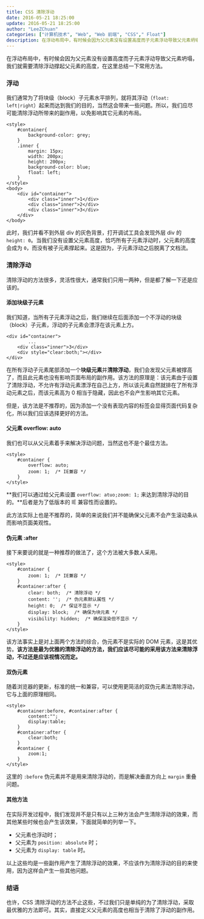 ```yaml
---
title: CSS 清除浮动
date: 2016-05-21 18:25:00
update: 2016-05-21 18:25:00
author: "LeeZChuan"
categories: ["计算机技术", "Web", "Web 前端", "CSS"," Float"]
description: 在浮动布局中，有时候会因为父元素没有设置高度而子元素浮动导致父元素坍塌，我们就需要清除浮动撑起父元素的高度，在这里总结一下常用方法。
---
```




在浮动布局中，有时候会因为父元素没有设置高度而子元素浮动导致父元素坍塌，我们就需要清除浮动撑起父元素的高度，在这里总结一下常用方法。

<!-- truncate -->

### 浮动

我们通常为了将块级（block）子元素水平排列，就将其浮动（`float: left|right`）起来而达到我们的目的，当然这会带来一些问题。所以，我们应尽可能清除浮动所带来的副作用，以免影响其它元素的布局。

    <style>
    	#container{
    		background-color: grey;
    	}
    	.inner {
    		margin: 15px;
    		width: 200px;
    		height: 200px;
    		background-color: blue;
    		float: left;
    	}
    </style>
    <body>
    	<div id="container">
    		<div class="inner">1</div>
    		<div class="inner">2</div>
    		<div class="inner">3</div>
    	</div>
    </body>

此时，我们并看不到外层 div 的灰色背景，打开调试工具会发现外层 div 的 `height: 0`。当我们没有设置父元素高度，恰巧所有子元素浮动时，父元素的高度会成为 `0`，而没有被子元素撑起来。这是因为，子元素浮动之后脱离了文档流。

### 清除浮动

清除浮动的方法很多，灵活性很大，通常我们只用一两种，但是都了解一下还是应该的。

#### 添加块级子元素

我们知道，当所有子元素浮动之后，我们继续在后面添加一个不浮动的块级（block）子元素，浮动的子元素会漂浮在该元素上方。

    <div id="container">
    		...
    	<div class="inner">3</div>
    	<div style="clear:both;"></div>
    </div>

在所有浮动子元素尾部添加一个**块级元素**并**清除浮动**，我们会发现父元素被撑高了，而且此元素也没有影响页面布局的副作用。该方法的原理是：该元素由于设置了清除浮动，不允许有浮动元素漂浮在自己上方，所以该元素自然就排在了所有浮动元素之后，而该元素高为 0 相当于隐藏，因此也不会产生影响其它元素。

但是，该方法是不推荐的，因为添加一个没有表现内容的标签会显得页面代码复杂化，所以我们应该选择更好的方法。

#### 父元素 overflow: auto

我们也可以从父元素着手来解决浮动问题，当然这也不是个最佳方法。

    <style>
    	#container {
    		overflow: auto;
    		zoom: 1;  /* IE兼容 */
    	}
    </style>

**我们可以通过给父元素设置 `overflow: atuo;zoom: 1;` 来达到清除浮动的目的。**后者是为了低版本的 IE 兼容性而设置的。

此方法实际上也是不推荐的，简单的来说我们并不能确保父元素不会产生滚动条从而影响页面美观性。

#### 伪元素 :after

接下来要说的就是一种推荐的做法了，这个方法被大多数人采用。

    <style>
    	#container {
    		zoom: 1;  /* IE兼容 */
    	}
    	#container:after {
    		clear: both;  /* 清除浮动 */
    		content: '';  /* 伪元素默认属性 */
    		height: 0;  /* 保证不显示 */
    		display: block;  /* 确保为块元素 */
    		visibility: hidden;  /* 确保渲染但不显示 */
    	}
    </style>

该方法事实上是对上面两个方法的综合，伪元素不是实际的 DOM 元素，这是其优势。**该方法是最为优雅的清除浮动的方法，我们应该尽可能的采用该方法来清除浮动，不过还是应该视情况而定。**

#### 双伪元素

随着浏览器的更新，标准的统一和兼容，可以使用更简洁的双伪元素法清除浮动，它与上面的原理相同。

    <style>
    	#container:before, #container:after {
    		content:"";
    		display:table;
    	}
    	#container:after {
    		clear:both;
    	}
    	#container {
    		zoom:1;
    	}
    </style>

这里的 `:before` 伪元素并不是用来清除浮动的，而是解决垂直方向上 `margin` 重叠问题。

#### 其他方法

在实际开发过程中，我们发现并不是只有以上三种方法会产生清除浮动的效果，而其他某些时候也会产生该效果，下面就简单的列举一下。

- 父元素也浮动时；
- 父元素为 `position: absolute` 时；
- 父元素为 `display: table` 时。

以上这些均是一些副作用产生了清除浮动的效果，不应该作为清除浮动的目的来使用，因为这样会产生一些其他问题。

### 结语

也许，CSS 清除浮动的方法不止这些，不过我们只是单纯的为了清除浮动，采取最优雅的方法即可。其实，直接定义父元素的高度也相当于清除了浮动的副作用。
